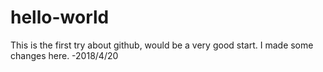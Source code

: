 # hello-world
This is the first try about github, would be a very good start.
I made some changes here. -2018/4/20
